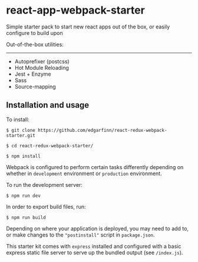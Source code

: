 # react-app-webpack-starter
Simple starter pack to start new react apps out of the box, or easily configure to build upon

Out-of-the-box utilities:
___

- Autoprefixer (postcss)
- Hot Module Reloading
- Jest + Enzyme
- Sass
- Source-mapping

Installation and usage
---

To install:

```
$ git clone https://github.com/edgarfinn/react-redux-webpack-starter.git

$ cd react-redux-webpack-starter/

$ npm install

```

Webpack is configured to perform certain tasks differently depending on whether in ```development``` environment or ```production``` environment.

To run the development server:

```
$ npm run dev
```

In order to export build files, run:

```
$ npm run build
```

Depending on where your application is deployed, you may need to add to, or make changes to the ```"postinstall"``` script in ```package.json```.

This starter kit comes with ```express``` installed and configured with a basic express static file server to serve up the bundled output (see ```/index.js```).

